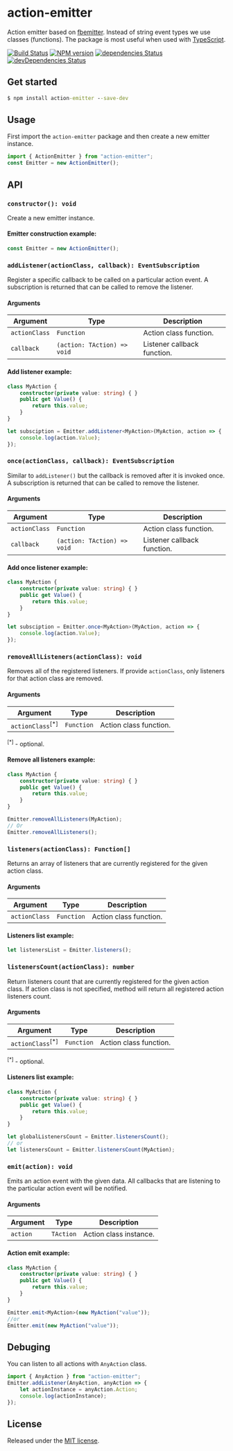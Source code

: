 # action-emitter
Action emitter based on [fbemitter](https://github.com/facebook/emitter). Instead of string event types we use classes (functions).
The package is most useful when used with [TypeScript](http://typescriptlang.org).

[![Build Status](https://travis-ci.org/SimplrJS/action-emitter.svg?branch=master)](https://travis-ci.org/SimplrJS/action-emitter)
[![NPM version](http://img.shields.io/npm/v/action-emitter.svg)](https://www.npmjs.com/package/action-emitter) [![dependencies Status](https://david-dm.org/simplrjs/action-emitter/status.svg)](https://david-dm.org/simplrjs/action-emitter) [![devDependencies Status](https://david-dm.org/simplrjs/action-emitter/dev-status.svg)](https://david-dm.org/simplrjs/action-emitter?type=dev)


## Get started
```cmd
$ npm install action-emitter --save-dev
```

## Usage
First import the `action-emitter` package and then create a new emitter instance.
```ts
import { ActionEmitter } from "action-emitter";
const Emitter = new ActionEmitter();
```


## API

### `constructor(): void`
Create a new emitter instance.

#### Emitter construction example:
```ts
const Emitter = new ActionEmitter();
```

### `addListener(actionClass, callback): EventSubscription`
Register a specific callback to be called on a particular action event. A subscription is returned that can be called to remove the listener.

#### Arguments
| Argument      | Type                        | Description                 |
|---------------|-----------------------------|-----------------------------|
| `actionClass` | `Function`                  | Action class function.      |
| `callback`    | `(action: TAction) => void` | Listener callback function. |


#### Add listener example:
```ts
class MyAction {
    constructor(private value: string) { }
    public get Value() {
        return this.value;
    }
}

let subsciption = Emitter.addListener<MyAction>(MyAction, action => {
    console.log(action.Value);
});
```


### `once(actionClass, callback): EventSubscription`
Similar to `addListener()` but the callback is removed after it is invoked once. A subscription is returned that can be called to remove the listener.

#### Arguments
| Argument      | Type                        | Description                 |
|---------------|-----------------------------|-----------------------------|
| `actionClass` | `Function`                  | Action class function.      |
| `callback`    | `(action: TAction) => void` | Listener callback function. |

#### Add once listener example:
```ts
class MyAction {
    constructor(private value: string) { }
    public get Value() {
        return this.value;
    }
}

let subsciption = Emitter.once<MyAction>(MyAction, action => {
    console.log(action.Value);
});
```


### `removeAllListeners(actionClass): void`
Removes all of the registered listeners. If provide `actionClass`, only listeners for that action class are removed.

#### Arguments
| Argument                    | Type        | Description                 |
|-----------------------------|-------------|-----------------------------|
| `actionClass`<sup>[*]</sup> | `Function`  | Action class function.      |

<sup>[*]</sup> - optional.

#### Remove all listeners example:
```ts
class MyAction {
    constructor(private value: string) { }
    public get Value() {
        return this.value;
    }
}

Emitter.removeAllListeners(MyAction);
// Or
Emitter.removeAllListeners();
```


### `listeners(actionClass): Function[]`
Returns an array of listeners that are currently registered for the given action class.

#### Arguments
| Argument      | Type       | Description                 |
|---------------|------------|-----------------------------|
| `actionClass` | `Function` | Action class function.      |


#### Listeners list example:
```ts
let listenersList = Emitter.listeners();
```


### `listenersCount(actionClass): number`
Return listeners count that are currently registered for the given action class. 
If action class is not specified, method will return all registered action listeners count.

#### Arguments
| Argument                    | Type       | Description                 |
|-----------------------------|------------|-----------------------------|
| `actionClass`<sup>[*]</sup> | `Function` | Action class function.      |

<sup>[*]</sup> - optional.

#### Listeners list example:
```ts
class MyAction {
    constructor(private value: string) { }
    public get Value() {
        return this.value;
    }
}

let globalListenersCount = Emitter.listenersCount();
// or 
let listenersCount = Emitter.listenersCount(MyAction);
```


### `emit(action): void`
Emits an action event with the given data. All callbacks that are listening to the particular action event will be notified.

#### Arguments
| Argument      | Type      | Description                 |
|---------------|-----------|-----------------------------|
| `action`      | `TAction` | Action class instance.      |


#### Action emit example:
```ts
class MyAction {
    constructor(private value: string) { }
    public get Value() {
        return this.value;
    }
}

Emitter.emit<MyAction>(new MyAction("value"));
//or 
Emitter.emit(new MyAction("value"));
```

## Debuging
You can listen to all actions with `AnyAction` class.
```ts
import { AnyAction } from "action-emitter";
Emitter.addListener(AnyAction, anyAction => {
    let actionInstance = anyAction.Action;
    console.log(actionInstance);
});
```


## License
Released under the [MIT license](LICENSE).
